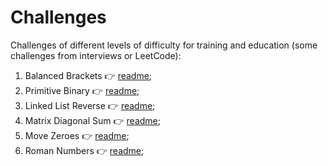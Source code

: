 # Challenges

Challenges of different levels of difficulty for training and education (some challenges from interviews or LeetCode): 

1. Balanced Brackets :point_right: [readme](https://github.com/bbogdasha/challenges/tree/main/src/com/bogdan/task1); 
2. Primitive Binary :point_right: [readme](https://github.com/bbogdasha/challenges/tree/main/src/com/bogdan/task2);
3. Linked List Reverse :point_right: [readme](https://github.com/bbogdasha/challenges/tree/main/src/com/bogdan/task3);
4. Matrix Diagonal Sum :point_right: [readme](https://github.com/bbogdasha/challenges/tree/main/src/com/bogdan/task4);
5. Move Zeroes :point_right: [readme](https://github.com/bbogdasha/challenges/tree/main/src/com/bogdan/task5);
6. Roman Numbers :point_right: [readme](https://github.com/bbogdasha/challenges/tree/main/src/com/bogdan/task6);
